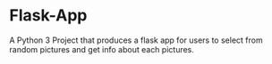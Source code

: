 # Flask-App
A Python 3 Project that produces a flask app for users to select from random pictures and get info about each pictures.
